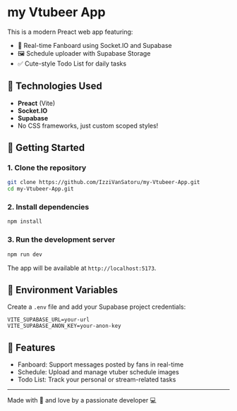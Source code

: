 # my Vtubeer App

This is a modern Preact web app featuring:

- 💬 Real-time Fanboard using Socket.IO and Supabase
- 🖼️ Schedule uploader with Supabase Storage
- ✅ Cute-style Todo List for daily tasks

## 🧩 Technologies Used

- **Preact** (Vite)
- **Socket.IO**
- **Supabase**
- No CSS frameworks, just custom scoped styles!

## 🚀 Getting Started

### 1. Clone the repository

```bash
git clone https://github.com/IzziVanSatoru/my-Vtubeer-App.git
cd my-Vtubeer-App.git
```

### 2. Install dependencies

```bash
npm install
```

### 3. Run the development server

```bash
npm run dev
```

The app will be available at `http://localhost:5173`.

## 🔐 Environment Variables

Create a `.env` file and add your Supabase project credentials:

```
VITE_SUPABASE_URL=your-url
VITE_SUPABASE_ANON_KEY=your-anon-key
```

## 🎯 Features

- Fanboard: Support messages posted by fans in real-time
- Schedule: Upload and manage vtuber schedule images
- Todo List: Track your personal or stream-related tasks

---

Made with 🐾 and love by a passionate developer 💻
